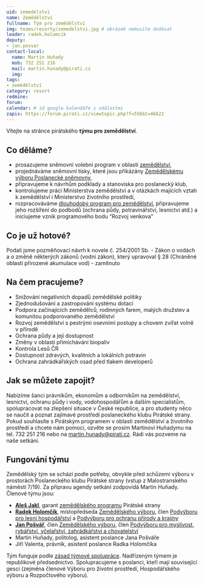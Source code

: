 ```yaml
---
uid: zemedelstvi
name: Zemědělství
fullname: Tým pro zemědělství
img: teams/resorty/zemedelstvi.jpg # obrázek nemusíte dodávat
leader: radek.holomcik
deputy:
- jan.posvar
contact-local:
  name: Martin Huňady
  mob: 732 251 216
  mail: martin.hunady@pirati.cz
  img: 
tags:
- zemědělství
category: resort
redmine:
forum:
calendar: # id google kalendáře s událostmi
zapis: https://forum.pirati.cz/viewtopic.php?f=556&t=46622
---
```


Vítejte na stránce pirátského **týmu pro zemědělství**.

Co děláme?
----------
* prosazujeme sněmovní volební program v oblasti [zemědělství](https://www.pirati.cz/program/psp2017/zemedelstvi/),
* projednáváme sněmovní tisky, které jsou přikázány [Zemědělskému výboru Poslanecké sněmovny](http://www.psp.cz/sqw/hp.sqw?k=4700),
* připravujeme k návrhům podklady a stanoviska pro poslanecký klub,
* kontrolujeme práci Ministerstva zemědělství a v otázkách majících vztah k zemědělství i Ministerstvo životního prostředí,
* rozpracováváme [dlouhodobý program pro zemědělství](https://www.pirati.cz/program/dlouhodoby/zemedelstvi/), připravujeme jeho rozšíření do podbodů (ochrana půdy, potravinářství, lesnictví atd.) a iniciujeme vznik programového bodu “Rozvoj venkova”

Co je už hotové?
----------------------
Podali jsme pozměňovací návrh k novele č. 254/2001 Sb. - Zákon o vodách a o změně některých zákonů (vodní zákon), který upravoval § 28 (Chráněné oblasti přirozené akumulace vod) - zamítnuto

Na čem pracujeme?
----------------------
* Snižování negativních dopadů zemědělské politiky
* Zjednodušování a zastropování systému dotací
* Podpora začínajících zemědělců, rodinných farem, malých družstev a komunitou podporovaného zemědělství
* Rozvoj zemědělství s pestrými osevními postupy a chovem zvířat volně v přírodě
* Ochrana půdy a její dostupnost
* Změny v oblasti přimíchávání biopaliv
* Kontrola Lesů ČR
* Dostupnost zdravých, kvalitních a lokálních potravin
* Ochrana zahrádkářských osad před tlakem developerů

Jak se můžete zapojit?
----------------------

Nabízíme šanci právníkům, ekonomům a odborníkům na zemědělství, lesnictví, ochranu půdy i vody, vodohospodářům a dalším specialistům, spolupracovat na zlepšení situace v České republice, a pro studenty něco se naučit a poznat zajímavé prostředí poslaneckého klubu Pirátské strany.
Pokud souhlasíte s Pirátským programem v oblasti zemědělství a životního prostředí a chcete nám pomoci, ozvěte se prosím Martinovi Huňadymu na tel. 732 251 216 nebo na martin.hunady@pirati.cz. Rádi vás pozveme na naše setkání.

Fungování týmu
----------------------

Zemědělský tým se schází podle potřeby, obvykle před schůzemi výboru v prostorách Poslaneckého klubu Pirátské strany (vstup z Malostranského náměstí 7/19). Za přípravu agendy setkání zodpovídá Martin Huňady.
Členové týmu jsou:
* **[Aleš Jakl](https://www.pirati.cz/lide/ales-jakl/)**, garant [zemědělského programu](https://www.pirati.cz/program/psp2017/zemedelstvi/) Pirátské strany
* **[Radek Holomčík](https://www.pirati.cz/lide/radek-holomcik/)**, místopředseda [Zemědělského výboru](http://www.psp.cz/sqw/hp.sqw?k=4700), člen [Podvýboru pro lesní hospodářství](http://www.psp.cz/sqw/hp.sqw?k=4727) a [Podvýboru pro ochranu přírody a krajiny](http://www.psp.cz/sqw/hp.sqw?k=4620)
* **[Jan Pošvář](https://www.pirati.cz/lide/jan-posvar/)**, člen [Zemědělského výboru](http://www.psp.cz/sqw/hp.sqw?k=4700), člen [Podvýboru pro myslivost, rybářství, včelařství, zahrádkářství a chovatelství](http://www.psp.cz/sqw/hp.sqw?k=4726)
* Martin Huňady, politolog, asistent poslance Jana Pošváře
* Jiří Valenta, právník, asistent poslance Radka Holomčíka

Tým funguje podle [zásad týmové spolupráce](https://wiki.pirati.cz/rules/or_zatys). Nadřízeným týmem je republikové předsednictvo. Spolupracujeme s poslanci, kteří mají související gesci (zejména členové Výboru pro životní prostředí, Hospodářského výboru a Rozpočtového výboru).

